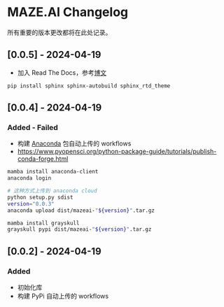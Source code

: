 # MAZE.AI Changelog

所有重要的版本更改都将在此处记录。

## [0.0.5] - 2024-04-19

- 加入 Read The Docs，参考[博文](https://zhaisilong.com/index.php/archives/readthedocs.html)

```bash
pip install sphinx sphinx-autobuild sphinx_rtd_theme

```

## [0.0.4] - 2024-04-19

### Added - Failed

- 构建 [Anaconda](https://docs.anaconda.com/free/anacondaorg/user-guide/packages/conda-packages/) 包自动上传的 workflows
- <https://www.pyopensci.org/python-package-guide/tutorials/publish-conda-forge.html>

```bash
mamba install anaconda-client
anaconda login

# 这种方式上传到 anaconda cloud 
python setup.py sdist
version="0.0.3"
anaconda upload dist/mazeai-"${version}".tar.gz

mamba install grayskull
grayskull pypi dist/mazeai-"${version}".tar.gz
```

## [0.0.2] - 2024-04-19

### Added

- 初始化库
- 构建 PyPi 自动上传的 workflows

